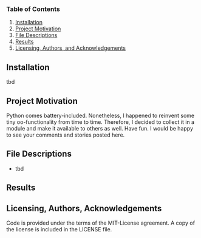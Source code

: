 
### Table of Contents

1. [Installation](#installation)
2. [Project Motivation](#motivation)
3. [File Descriptions](#files)
4. [Results](#results)
5. [Licensing, Authors, and Acknowledgements](#licensing)

## Installation <a name="installation"></a>

tbd

## Project Motivation<a name="motivation"></a>

Python comes battery-included. Nonetheless, I happened to reinvent some tiny oo-functionality from time to time. Therefore, I decided to collect it in a module and make it available to others as well. Have fun. I would be happy to see your comments and stories posted here.

## File Descriptions <a name="files"></a>

* tbd

## Results<a name="results"></a>



## Licensing, Authors, Acknowledgements<a name="licensing"></a>

Code is provided under the terms of the MIT-License agreement. A copy of the license is included in the LICENSE file.

